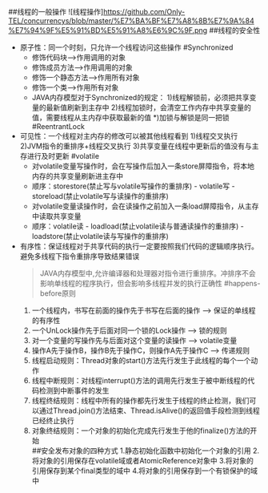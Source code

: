 ##线程的一般操作
![线程操作]https://github.com/Only-TEL/concurrencys/blob/master/%E7%BA%BF%E7%A8%8B%E7%9A%84%E7%94%9F%E5%91%BD%E5%91%A8%E6%9C%9F.png
##线程的安全性
+ 原子性：同一个时刻，只允许一个线程访问这些操作
    #Synchronized
    + 修饰代码块-->作用调用的对象
    + 修饰成员方法-->作用调用的对象
    + 修饰一个静态方法-->作用所有对象
    + 修饰一个类-->作用所有对象
    + JAVA内存模型对于Synchronized的规定：
        1)线程解锁前，必须把共享变量的最新值刷新到主存中
        2)线程加锁时，会清空工作内存中共享变量的值，需要线程从主内存中获取最新的值
        *)加锁与解锁是同一把锁
    #ReentrantLock
+ 可见性：一个线程对主内存的修改可以被其他线程看到
    1)线程交叉执行
    2)JVM指令的重排序+线程交叉执行
    3)共享变量在线程中更新后的值没有与主存进行及时更新
    #volatile
    + 对volatile变量写操作时，会在写操作后加入一条store屏障指令，将本地内存的共享变量刷新进主存中
    * 顺序：storestore(禁止写与volatile写操作的重排序) - volatile写 - storeload(禁止volatile写与读操作的重排序)
    + 对volatile变量读操作时，会在读操作之前加入一条load屏障指令，从主存中读取共享变量
    * 顺序：volatile读 - loadload(禁止volatile读与普通读操作的重排序) - loadstore(禁止volatile读与写操作的重排序)
+ 有序性：保证线程对于共享代码的执行一定要按照我们代码的逻辑顺序执行。避免多线程下指令重排序导致结果错误
    > JAVA内存模型中,允许编译器和处理器对指令进行重排序。冲排序不会影响单线程的程序执行，但会影响多线程并发的执行正确性
    #happens-before原则
    1. 一个线程内，书写在前面的操作先于书写在后面的操作 --> 保证的单线程的有序性
    2. 一个UnLock操作先于后面对同一个锁的Lock操作    --> 锁的规则
    3. 对一个变量的写操作先与后面对这个变量的读操作    --> volatile变量
    4. 操作A先于操作B，操作B先于操作C，则操作A先于操作C --> 传递规则
    5. 线程启动规则：Thread对象的start()方法先行发生于此线程的每个一个动作
    6. 线程中断规则：对线程interrupt()方法的调用先行发生于被中断线程的代码检测到中断事件的发生
    7. 线程终结规则：线程中所有的操作都先行发生于线程的终止检测，我们可以通过Thread.join()方法结束、Thread.isAlive()的返回值手段检测到线程已经终止执行
    8. 对象终结规则：一个对象的初始化完成先行发生于他的finalize()方法的开始  
##安全发布对象的四种方式
    1.静态初始化函数中初始化一个对象的引用
    2.将对象的引用保存在volatile域或者AtomicReference对象中
    3.将对象的引用保存到某个final类型的域中
    4.将对象的引用保存到一个有锁保护的域中
    




